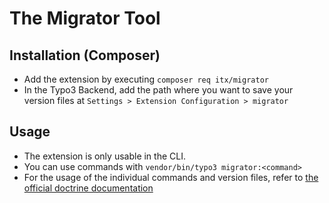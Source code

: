 # The Migrator Tool

## Installation (Composer)
* Add the extension by executing `composer req itx/migrator`
* In the Typo3 Backend, add the path where you want to save your version files at `Settings > Extension Configuration > migrator`

## Usage
* The extension is only usable in the CLI.
* You can use commands with `vendor/bin/typo3 migrator:<command>`
* For the usage of the individual commands and version files, refer to [the official doctrine documentation](https://www.doctrine-project.org/projects/doctrine-migrations/en/3.8/reference/introduction.html#introduction)
